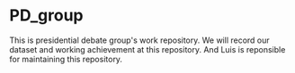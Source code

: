 # PD_group
This is presidential debate group's work repository. We will record our dataset and working achievement at this repository. And Luis is reponsible for maintaining this repository.
